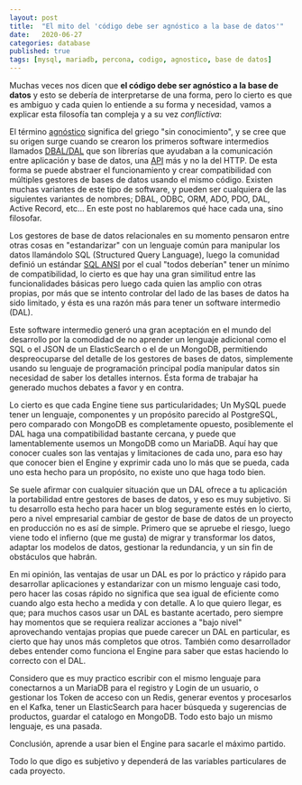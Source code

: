 ```yaml
---
layout: post
title:  "El mito del 'código debe ser agnóstico a la base de datos'"
date:   2020-06-27
categories: database
published: true
tags: [mysql, mariadb, percona, codigo, agnostico, base de datos]
---
```


Muchas veces nos dicen que **el código debe ser agnóstico a la base de datos** y esto se debería de interpretarse de una forma, pero lo cierto es que es ambiguo y cada quien lo entiende a su forma y necesidad, vamos a explicar esta filosofía tan compleja y a su vez _conflictiva_:

El término [agnóstico](https://es.wikipedia.org/wiki/Agnosticismo) significa del griego "sin conocimiento", y se cree que su origen surge cuando se crearon los primeros software intermedios llamados [DBAL/DAL](https://en.wikipedia.org/wiki/Database_abstraction_layer) que son librerías que ayudaban a la comunicación entre aplicación y base de datos, una [API](https://en.wikipedia.org/wiki/Application_programming_interface#Libraries_and_frameworks) más y no la del HTTP. De esta forma se puede abstraer el funcionamiento y crear compatibilidad con múltiples gestores de bases de datos usando el mismo código. Existen muchas variantes de este tipo de software, y pueden ser cualquiera de las siguientes variantes de nombres; DBAL, ODBC, ORM, ADO, PDO, DAL, Active Record, etc... En este post no hablaremos qué hace cada una, sino filosofar.

Los gestores de base de datos relacionales en su momento pensaron entre otras cosas en "estandarizar" con un lenguaje común para manipular los datos llamándolo SQL (Structured Query Language), luego la comunidad definió un estándar [SQL ANSI](https://blog.ansi.org/2018/10/sql-standard-iso-iec-9075-2016-ansi-x3-135/) por el cual "todos deberían" tener un mínimo de compatibilidad, lo cierto es que hay una gran similitud entre las funcionalidades básicas pero luego cada quien las amplio con otras propias, por más que se intento controlar del lado de las bases de datos ha sido limitado, y ésta es una razón más para tener un software intermedio (DAL).

Este software intermedio generó una gran aceptación en el mundo del desarrollo por la comodidad de no aprender un lenguaje adicional como el SQL o el JSON de un ElasticSearch o el de un MongoDB, permitiendo despreocuparse del detalle de los gestores de bases de datos, simplemente usando su lenguaje de programación principal podía manipular datos sin necesidad de saber los detalles internos. Ésta forma de trabajar ha generado muchos debates a favor y en contra.

Lo cierto es que cada Engine tiene sus particularidades; Un MySQL puede tener un lenguaje, componentes y un propósito parecido al PostgreSQL, pero comparado con MongoDB es completamente opuesto, posiblemente el DAL haga una compatibilidad bastante cercana, y puede que lamentablemente usemos un MongoDB como un MariaDB. Aquí hay que conocer cuales son las ventajas y limitaciones de cada uno, para eso hay que conocer bien el Engine y exprimir cada uno lo más que se pueda, cada uno esta hecho para un propósito, no existe uno que haga todo bien.

Se suele afirmar con cualquier situación que un DAL ofrece a tu aplicación la portabilidad entre gestores de bases de datos, y eso es muy subjetivo. Si tu desarrollo esta hecho para hacer un blog seguramente estés en lo cierto, pero a nivel empresarial cambiar de gestor de base de datos de un proyecto en producción no es así de simple. Primero que se apruebe el riesgo, luego viene todo el infierno (que me gusta) de migrar y transformar los datos, adaptar los modelos de datos, gestionar la redundancia, y un sin fin de obstáculos que habrán.

En mi opinión, las ventajas de usar un DAL es por lo práctico y rápido para desarrollar aplicaciones y estandarizar con un mismo lenguaje casi todo, pero hacer las cosas rápido no significa que sea igual de eficiente como cuando algo esta hecho a medida y con detalle. A lo que quiero llegar, es que; para muchos casos usar un DAL es bastante acertado, pero siempre hay momentos que se requiera realizar acciones a "bajo nivel" aprovechando ventajas propias que puede carecer un DAL en particular, es cierto que hay unos más completos que otros. También como desarrollador debes entender como funciona el Engine para saber que estas haciendo lo correcto con el DAL.

Considero que es muy practico escribir con el mismo lenguaje para conectarnos a un MariaDB para el registro y Login de un usuario, o gestionar los Token de acceso con un Redis, generar eventos y procesarlos en el Kafka, tener un ElasticSearch para hacer búsqueda y sugerencias de productos, guardar el catalogo en MongoDB. Todo esto bajo un mismo lenguaje, es una pasada.

Conclusión, aprende a usar bien el Engine para sacarle el máximo partido.

Todo lo que digo es subjetivo y dependerá de las variables particulares de cada proyecto.
